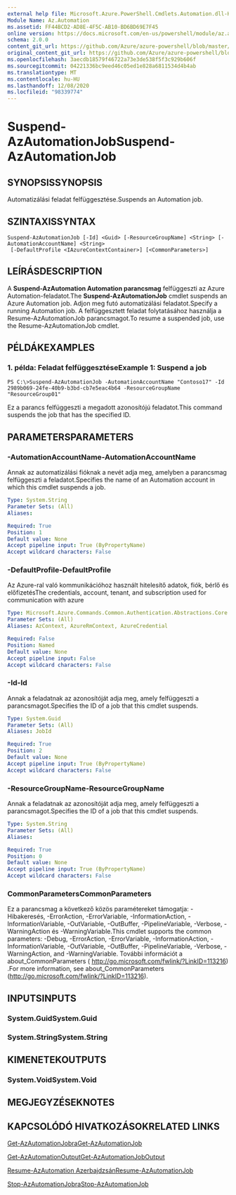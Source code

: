 ```yaml
---
external help file: Microsoft.Azure.PowerShell.Cmdlets.Automation.dll-Help.xml
Module Name: Az.Automation
ms.assetid: FF44BCD2-AD8E-4F5C-AB10-BD6BD69E7F45
online version: https://docs.microsoft.com/en-us/powershell/module/az.automation/suspend-azautomationjob
schema: 2.0.0
content_git_url: https://github.com/Azure/azure-powershell/blob/master/src/Automation/Automation/help/Suspend-AzAutomationJob.md
original_content_git_url: https://github.com/Azure/azure-powershell/blob/master/src/Automation/Automation/help/Suspend-AzAutomationJob.md
ms.openlocfilehash: 3aecdb18579f46722a73e3de538f5f3c929b606f
ms.sourcegitcommit: 04221336bc9eed46c05ed1e828a6811534d4b4ab
ms.translationtype: MT
ms.contentlocale: hu-HU
ms.lasthandoff: 12/08/2020
ms.locfileid: "98339774"
---
```

# <span data-ttu-id="6113e-101">Suspend-AzAutomationJob</span><span class="sxs-lookup"><span data-stu-id="6113e-101">Suspend-AzAutomationJob</span></span>

## <span data-ttu-id="6113e-102">SYNOPSIS</span><span class="sxs-lookup"><span data-stu-id="6113e-102">SYNOPSIS</span></span>
<span data-ttu-id="6113e-103">Automatizálási feladat felfüggesztése.</span><span class="sxs-lookup"><span data-stu-id="6113e-103">Suspends an Automation job.</span></span>

## <span data-ttu-id="6113e-104">SZINTAXIS</span><span class="sxs-lookup"><span data-stu-id="6113e-104">SYNTAX</span></span>

```
Suspend-AzAutomationJob [-Id] <Guid> [-ResourceGroupName] <String> [-AutomationAccountName] <String>
 [-DefaultProfile <IAzureContextContainer>] [<CommonParameters>]
```

## <span data-ttu-id="6113e-105">LEÍRÁS</span><span class="sxs-lookup"><span data-stu-id="6113e-105">DESCRIPTION</span></span>
<span data-ttu-id="6113e-106">A **Suspend-AzAutomation Automation parancsmag** felfüggeszti az Azure Automation-feladatot.</span><span class="sxs-lookup"><span data-stu-id="6113e-106">The **Suspend-AzAutomationJob** cmdlet suspends an Azure Automation job.</span></span>
<span data-ttu-id="6113e-107">Adjon meg futó automatizálási feladatot.</span><span class="sxs-lookup"><span data-stu-id="6113e-107">Specify a running Automation job.</span></span>
<span data-ttu-id="6113e-108">A felfüggesztett feladat folytatásához használja a Resume-AzAutomationJob parancsmagot.</span><span class="sxs-lookup"><span data-stu-id="6113e-108">To resume a suspended job, use the Resume-AzAutomationJob cmdlet.</span></span>

## <span data-ttu-id="6113e-109">PÉLDÁK</span><span class="sxs-lookup"><span data-stu-id="6113e-109">EXAMPLES</span></span>

### <span data-ttu-id="6113e-110">1. példa: Feladat felfüggesztése</span><span class="sxs-lookup"><span data-stu-id="6113e-110">Example 1: Suspend a job</span></span>
```
PS C:\>Suspend-AzAutomationJob -AutomationAccountName "Contoso17" -Id 2989b069-24fe-40b9-b3bd-cb7e5eac4b64 -ResourceGroupName "ResourceGroup01"
```

<span data-ttu-id="6113e-111">Ez a parancs felfüggeszti a megadott azonosítójú feladatot.</span><span class="sxs-lookup"><span data-stu-id="6113e-111">This command suspends the job that has the specified ID.</span></span>

## <span data-ttu-id="6113e-112">PARAMETERS</span><span class="sxs-lookup"><span data-stu-id="6113e-112">PARAMETERS</span></span>

### <span data-ttu-id="6113e-113">-AutomationAccountName</span><span class="sxs-lookup"><span data-stu-id="6113e-113">-AutomationAccountName</span></span>
<span data-ttu-id="6113e-114">Annak az automatizálási fióknak a nevét adja meg, amelyben a parancsmag felfüggeszti a feladatot.</span><span class="sxs-lookup"><span data-stu-id="6113e-114">Specifies the name of an Automation account in which this cmdlet suspends a job.</span></span>

```yaml
Type: System.String
Parameter Sets: (All)
Aliases:

Required: True
Position: 1
Default value: None
Accept pipeline input: True (ByPropertyName)
Accept wildcard characters: False
```

### <span data-ttu-id="6113e-115">-DefaultProfile</span><span class="sxs-lookup"><span data-stu-id="6113e-115">-DefaultProfile</span></span>
<span data-ttu-id="6113e-116">Az Azure-ral való kommunikációhoz használt hitelesítő adatok, fiók, bérlő és előfizetés</span><span class="sxs-lookup"><span data-stu-id="6113e-116">The credentials, account, tenant, and subscription used for communication with azure</span></span>

```yaml
Type: Microsoft.Azure.Commands.Common.Authentication.Abstractions.Core.IAzureContextContainer
Parameter Sets: (All)
Aliases: AzContext, AzureRmContext, AzureCredential

Required: False
Position: Named
Default value: None
Accept pipeline input: False
Accept wildcard characters: False
```

### <span data-ttu-id="6113e-117">-Id</span><span class="sxs-lookup"><span data-stu-id="6113e-117">-Id</span></span>
<span data-ttu-id="6113e-118">Annak a feladatnak az azonosítóját adja meg, amely felfüggeszti a parancsmagot.</span><span class="sxs-lookup"><span data-stu-id="6113e-118">Specifies the ID of a job that this cmdlet suspends.</span></span>

```yaml
Type: System.Guid
Parameter Sets: (All)
Aliases: JobId

Required: True
Position: 2
Default value: None
Accept pipeline input: True (ByPropertyName)
Accept wildcard characters: False
```

### <span data-ttu-id="6113e-119">-ResourceGroupName</span><span class="sxs-lookup"><span data-stu-id="6113e-119">-ResourceGroupName</span></span>
<span data-ttu-id="6113e-120">Annak a feladatnak az azonosítóját adja meg, amely felfüggeszti a parancsmagot.</span><span class="sxs-lookup"><span data-stu-id="6113e-120">Specifies the ID of a job that this cmdlet suspends.</span></span>

```yaml
Type: System.String
Parameter Sets: (All)
Aliases:

Required: True
Position: 0
Default value: None
Accept pipeline input: True (ByPropertyName)
Accept wildcard characters: False
```

### <span data-ttu-id="6113e-121">CommonParameters</span><span class="sxs-lookup"><span data-stu-id="6113e-121">CommonParameters</span></span>
<span data-ttu-id="6113e-122">Ez a parancsmag a következő közös paramétereket támogatja: -Hibakeresés, -ErrorAction, -ErrorVariable, -InformationAction, -InformationVariable, -OutVariable, -OutBuffer, -PipelineVariable, -Verbose, -WarningAction és -WarningVariable.</span><span class="sxs-lookup"><span data-stu-id="6113e-122">This cmdlet supports the common parameters: -Debug, -ErrorAction, -ErrorVariable, -InformationAction, -InformationVariable, -OutVariable, -OutBuffer, -PipelineVariable, -Verbose, -WarningAction, and -WarningVariable.</span></span> <span data-ttu-id="6113e-123">További információt a about_CommonParameters ( http://go.microsoft.com/fwlink/?LinkID=113216) .</span><span class="sxs-lookup"><span data-stu-id="6113e-123">For more information, see about_CommonParameters (http://go.microsoft.com/fwlink/?LinkID=113216).</span></span>

## <span data-ttu-id="6113e-124">INPUTS</span><span class="sxs-lookup"><span data-stu-id="6113e-124">INPUTS</span></span>

### <span data-ttu-id="6113e-125">System.Guid</span><span class="sxs-lookup"><span data-stu-id="6113e-125">System.Guid</span></span>

### <span data-ttu-id="6113e-126">System.String</span><span class="sxs-lookup"><span data-stu-id="6113e-126">System.String</span></span>

## <span data-ttu-id="6113e-127">KIMENETEK</span><span class="sxs-lookup"><span data-stu-id="6113e-127">OUTPUTS</span></span>

### <span data-ttu-id="6113e-128">System.Void</span><span class="sxs-lookup"><span data-stu-id="6113e-128">System.Void</span></span>

## <span data-ttu-id="6113e-129">MEGJEGYZÉSEK</span><span class="sxs-lookup"><span data-stu-id="6113e-129">NOTES</span></span>

## <span data-ttu-id="6113e-130">KAPCSOLÓDÓ HIVATKOZÁSOK</span><span class="sxs-lookup"><span data-stu-id="6113e-130">RELATED LINKS</span></span>

[<span data-ttu-id="6113e-131">Get-AzAutomationJobra</span><span class="sxs-lookup"><span data-stu-id="6113e-131">Get-AzAutomationJob</span></span>](./Get-AzAutomationJob.md)

[<span data-ttu-id="6113e-132">Get-AzAutomationOutput</span><span class="sxs-lookup"><span data-stu-id="6113e-132">Get-AzAutomationJobOutput</span></span>](./Get-AzAutomationJobOutput.md)

[<span data-ttu-id="6113e-133">Resume-AzAutomation Azerbajdzsán</span><span class="sxs-lookup"><span data-stu-id="6113e-133">Resume-AzAutomationJob</span></span>](./Resume-AzAutomationJob.md)

[<span data-ttu-id="6113e-134">Stop-AzAutomationJobra</span><span class="sxs-lookup"><span data-stu-id="6113e-134">Stop-AzAutomationJob</span></span>](./Stop-AzAutomationJob.md)


